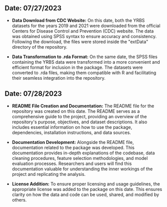 ## Date: 07/27/2023

- **Data Download from CDC Website:**
On this date, both the YRBS datasets for the years 2019 and 2021 were downloaded from the official Centers for Disease Control and Prevention (CDC) website. The data was obtained using SPSS syntax to ensure accuracy and consistency. Following the download, the files were stored inside the "extData" directory of the repository.

- **Data Transformation to .rda Format:**
On the same date, the SPSS files containing the YRBS data were transformed into a more convenient and efficient format for inclusion in the package. The datasets were converted to .rda files, making them compatible with R and facilitating their seamless integration into the repository.

## Date: 07/28/2023

- **README File Creation and Documentation:**
The README file for the repository was created on this date. 
The README serves as a comprehensive guide to the project, providing an overview of the repository's purpose, objectives, and dataset descriptions. It also includes essential information on how to use the package, dependencies, installation instructions, and data sources.

- **Documentation Development:**
Alongside the README file, documentation related to the package was developed. This documentation provides in-depth explanations of the codebase, data cleaning procedures, feature selection methodologies, and model evaluation processes. Researchers and users will find this documentation valuable for understanding the inner workings of the project and replicating the analysis.

- **License Addition:**
To ensure proper licensing and usage guidelines, the appropriate license was added to the package on this date. This ensures clarity on how the data and code can be used, shared, and modified by others.
